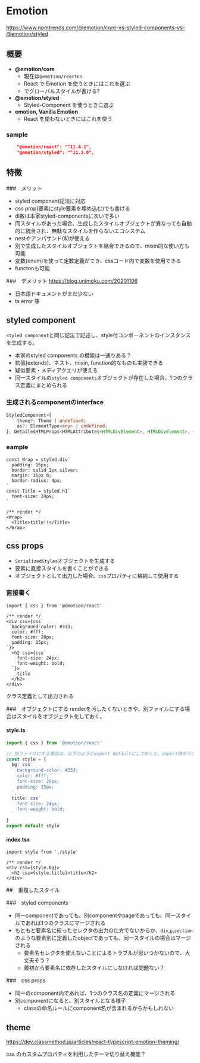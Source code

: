 # Emotion

https://www.npmtrends.com/@emotion/core-vs-styled-components-vs-@emotion/styled


## 概要

* **@emotion/core**
  * 現在は`@emotion/reactnn`
  * React で Emotion を使うときにはこれを選ぶ
  * <Global /> でグローバルスタイルが書ける?
* **@emotion/styled** 
  * Styled-Component を使うときに選ぶ
* **emotion, Vanilla Emotion**
  * React を使わないときにはこれを使う

### sample
```json
    "@emotion/react": "^11.4.1",
    "@emotion/styled": "^11.3.0",
```

## 特徴

###　メリット
* styled component記法に対応
* css prop(要素にstyle要素を埋め込む)でも書ける
* dl数は本家styled-componentsに次いで多い
* 同スタイルがあった場合、生成したスタイルオブジェクトが異なっても自動的に統合され、無駄なスタイルを作らないエコシステム
* nestやアンパサンド(&)が使える
* 別で生成したスタイルオブジェクトを結合できるので、mixin的な使い方も可能
* 変数(enum)を使って定数定義ができ、cssコード内で変数を使用できる
* functonも可能

###　デメリット
https://blog.unimoku.com/20201106

* 日本語ドキュメントがまだ少ない
* ts error 等


## styled component
`styled component`と同じ記法で記述し、style付コンポーネントのインスタンスを生成する。

* 本家のstyled components の機能は一通りある？
* 拡張(extends)、ネスト、mixin, function的なものも実装できる
* 疑似要素・メディアクエリが使える
* 同一スタイルの`styled components`オブジェクトが存在した場合、1つのクラス定義にまとめられる

### 生成されるcomponentのinterface
```ts
StyledComponent<{
    theme?: Theme | undefined;
    as?: ElementType<any> | undefined;
}, DetailedHTMLProps<HTMLAttributes<HTMLDivElement>, HTMLDivElement>, {}>
```

### eample

```tsx
const Wrap = styled.div`
  padding: 16px;
  border: solid 1px silver;
  margin: 16px 0;
  border-radius: 4px;
`
const Title = styled.h1`
  font-size: 24px;
`

/** render */
<Wrap>
  <Title>title!!</Title>
</Wrap>
```

## css props

* `SerializedStyles`オブジェクトを生成する
* 要素に直接スタイルを書くことができる
* オブジェクトとして出力した場合、`css`プロパティに格納して使用する

### 直接書く

```tsx
import { css } from '@emotion/react'

/** render */
<div css={css`
  background-color: #333;
  color: #fff;
  font-size: 20px;
  padding: 15px;
`}>
  <h2 css={css`
    font-size: 24px;
    font-weight: bold;
  `}>
    title
  </h2>
</div>
```
クラス定義として出力される

###　オブジェクトにする
renderを汚したくないときや、別ファイルにする場合はスタイルをオブジェクト化しておく。

#### style.ts
```ts
import { css } from '@emotion/react'

// 別ファイルにする場合は、以下のようにexport defaultにしておくと、import時がラク
const style = {
  bg: css`
    background-color: #333;
    color: #fff;
    font-size: 20px;
    padding: 15px;
  `,
  title: css`
    font-size: 24px;
    font-weight: bold;
  `
}
export default style
```
#### index.tsx
```tsx
import style from './style'

/** render */
<div css={style.bg}>
  <h2 css={style.title}>title</h2>
</div>
```


##　重複したスタイル

###　styled components
- 同一componentであっても、別componentやpageであっても、同一スタイルであれば1つのクラスにマージされる
- もともと要素名に絞ったセレクタの出力の仕方でないからか、`div`,`p`,`section`のような要素別に定義したobjectであっても、同一スタイルの場合はマージされる
  - 要素名セレクタを使えないことによるトラブルが思いつかないので、大丈夫そう？
  - 最初から要素名に依存したスタイルにしなければ問題ない？



###　css props
- 同一のcomponent内であれば、1つのクラス名の定義にマージされる
- 別componentになると、別スタイルとなる様子
  - classの命名ルールにcomponent名が含まれるからかもしれない




## theme
https://dev.classmethod.jp/articles/react-typescript-emotion-theming/

css のカスタムプロパティを利用したテーマ切り替え機能？

